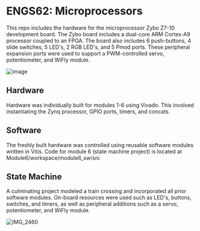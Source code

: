 # ENGS62: Microprocessors

This repo includes the hardware for the microprocessor Zybo Z7-10 development board. The Zybo board includes a dual-core ARM Cortex-A9 processor coupled to an FPGA. The board also includes 6 push-buttons, 4 slide switches, 5 LED's, 2 RGB LED's, and 5 Pmod ports. These peripheral expansion ports were used to support a PWM-controlled servo, potentiometer, and WiFly module. 

![image](https://user-images.githubusercontent.com/91804655/163095070-85e6eee9-4346-4804-86c7-51805397f132.png)

## Hardware

Hardware was individually built for modules 1-6 using Vivado. This involved instantiating the Zynq processor, GPIO ports, timers, and concats. 

## Software

The freshly built hardware was controlled using reusable software modules written in Vitis. Code for module 6 (state machine project) is located at Module6/workspace/module6_sw/src

## State Machine

A culminating project modeled a train crossing and incorporated all prior software modules. On-board resources were used such as LED's, buttons, switches, and timers, as well as peripheral additions such as a servo, potentiometer, and WiFly module.

![IMG_2460](https://user-images.githubusercontent.com/91804655/163095822-67629ea6-6383-4f67-8c85-8c40a3e991dd.JPG)
